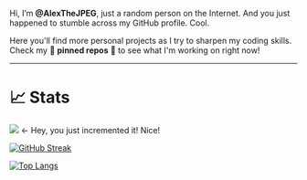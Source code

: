Hi, I’m **@AlexTheJPEG**, just a random person on the Internet. And you just happened to stumble across my GitHub profile. Cool.

Here you'll find more personal projects as I try to sharpen my coding skills. Check my 📌 **pinned repos** 📌 to see what I'm working on right now!

---

# 📈 Stats
![](https://komarev.com/ghpvc/?username=AlexTheJPEG) <- Hey, you just incremented it! Nice!

[![GitHub Streak](http://github-readme-streak-stats.herokuapp.com?user=AlexTheJPEG&theme=dark&background=000000)](https://git.io/streak-stats)

[![Top Langs](https://github-readme-stats.vercel.app/api/top-langs/?username=AlexTheJPEG&layout=compact&theme=vision-friendly-dark)](https://github.com/anuraghazra/github-readme-stats)

